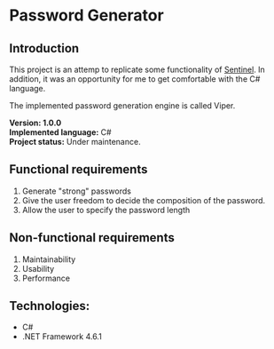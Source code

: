# Password Generator

## Introduction
This project is an attemp to replicate some functionality of [Sentinel](https://github.com/IamNirvan/Sentinel). In addition, it was an opportunity for me to get comfortable with the C# language.

The implemented password generation engine is called Viper. 

**Version: 1.0.0** <br>
**Implemented language:** C#<br>
**Project status:** Under maintenance.

## Functional requirements
1. Generate "strong" passwords
1. Give the user freedom to decide the composition of the password.
1. Allow the user to specify the password length

## Non-functional requirements
1. Maintainability
1. Usability
1. Performance

## Technologies:
* C#
* .NET Framework 4.6.1
